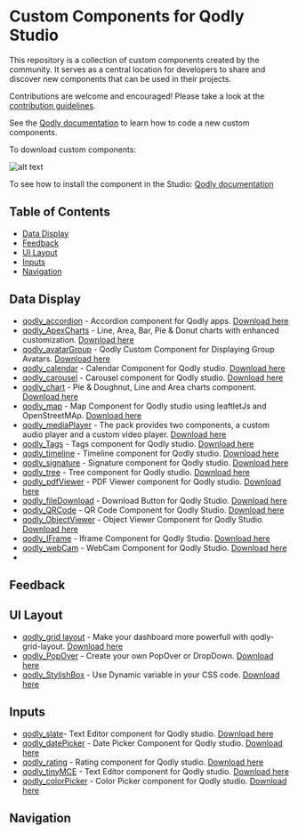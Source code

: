 # Custom Components for Qodly Studio

This repository is a collection of custom components created by the community. It serves as a central location for developers to share and discover new components that can be used in their projects.

Contributions are welcome and encouraged! Please take a look at the [contribution guidelines](CONTRIBUTING.md).

See the [Qodly documentation](https://developer.qodly.com/docs/customComponent/overview) to learn how to code a new custom components.

To download custom components:

![alt text](https://github.com/qodly/custom-components/blob/main/install%20component.gif)

To see how to install the component in the Studio: [Qodly documentation](https://developer.qodly.com/docs/studio/design-webforms/components/uploadCustomComponents)

## Table of Contents

- [Data Display](#data-display)
- [Feedback](#feedback)
- [UI Layout](#ui-layout)
- [Inputs](#inputs)
- [Navigation](#navigation)

## Data Display 

- [qodly_accordion](https://github.com/metayoub/qodly_accordion) - Accordion component for Qodly apps. [Download here](https://github.com/metayoub/qodly_accordion/releases)
- [qodly_ApexCharts](https://github.com/LimpalaerCyril/Qodly_ApexCharts) - Line, Area, Bar, Pie & Donut charts with enhanced customization. [Download here](https://github.com/LimpalaerCyril/Qodly_ApexCharts/releases)
- [qodly_avatarGroup](https://github.com/metayoub/Qoldy_avatarGroup) - Qodly Custom Component for Displaying Group Avatars. [Download here](https://github.com/metayoub/Qoldy_avatarGroup/releases)
- [qodly_calendar](https://github.com/TihounaNasrallah/qodly-calendar) - Calendar Component for Qodly studio. [Download here](https://github.com/TihounaNasrallah/qodly-calendar/releases)
- [qodly_carousel](https://github.com/metayoub/qodly-carousel) - Carousel component for Qodly studio. [Download here](https://github.com/metayoub/qodly-carousel/releases)
- [qodly_chart](https://github.com/metayoub/qodly_chart) - Pie & Doughnut, Line and Area charts component. [Download here](https://github.com/metayoub/qodly_chart/releases)
- [qodly_map](https://github.com/rihab-ze/qodly_map) - Map Component for Qodly studio using leaftletJs and OpenStreetMAp. [Download here](https://github.com/rihab-ze/qodly_map/releases)
- [qodly_mediaPlayer](https://github.com/b-fadwa/audio-player) - The pack provides two components, a custom audio player and a custom video player. [Download here](https://github.com/b-fadwa/audio-player/releases)
- [qodly_Tags](https://github.com/metayoub/qodly_tags) - Tags component for Qodly studio. [Download here](https://github.com/metayoub/qodly_tags/releases)
- [qodly_timeline](https://github.com/AyaBengherifa/Qodly_timeline) - Timeline component for Qodly studio. [Download here](https://github.com/AyaBengherifa/Qodly_timeline/releases)
- [qodly_signature](https://github.com/metayoub/qodly_signature) - Signature component for Qodly studio. [Download here](https://github.com/metayoub/qodly_signature/releases)
- [qodly_tree](https://github.com/rihab-ze/qodly_treeView) - Tree component for Qodly studio. [Download here](https://github.com/rihab-ze/qodly_treeView/releases)
- [qodly_pdfViewer](https://github.com/AyaBengherifa/Qodly-pdfViewer) - PDF Viewer component for Qodly studio. [Download here](https://github.com/AyaBengherifa/Qodly-pdfViewer/releases)
- [qodly_fileDownload](https://github.com/b-fadwa/Qodly-file-download) - Download Button for Qodly Studio. [Download here](https://github.com/b-fadwa/Qodly-file-download/releases)
- [qodly_QRCode](https://github.com/almostafanahas/qodly-Code-QR) - QR Code Component for Qodly Studio. [Download here](https://github.com/almostafanahas/qodly-Code-QR/releases)
- [qodly_ObjectViewer](https://github.com/b-fadwa/Qodly-object-viewer) - Object Viewer Component for Qodly Studio. [Download here](https://github.com/b-fadwa/Qodly-object-viewer/releases)
- [qodly_IFrame](https://github.com/TihounaNasrallah/qodly-iframe) - Iframe Component for Qodly Studio. [Download here](https://github.com/TihounaNasrallah/qodly-iframe/releases)
- [qodly_webCam](https://github.com/metayoub/qodly_webCam) - WebCam Component for Qodly Studio. [Download here](https://github.com/metayoub/qodly_webCam/releases)
- 
## Feedback

## UI Layout
- [qodly_grid layout](https://github.com/metayoub/qodly-grid-layout) - Make your dashboard more powerfull with qodly-grid-layout. [Download here](https://github.com/metayoub/qodly-grid-layout/releases)
- [qodly_PopOver](https://github.com/metayoub/qodly_popover) - Create your own PopOver or DropDown. [Download here](https://github.com/metayoub/qodly_popover/releases)
- [qodly_StylishBox](https://github.com/TihounaNasrallah/qodly-stylishbox) - Use Dynamic variable in your CSS code. [Download here](https://github.com/TihounaNasrallah/qodly-stylishbox/releases)

## Inputs

- [qodly_slate](https://github.com/metayoub/qodly_slate)- Text Editor component for Qodly studio. [Download here](https://github.com/metayoub/qodly_slate/releases)
- [qodly_datePicker](https://github.com/rihab-ze/qodly_datePicker) - Date Picker Component for Qodly studio. [Download here](https://github.com/rihab-ze/qodly_datePicker/releases)
- [qodly_rating](https://github.com/metayoub/qoldy_rating) - Rating component for Qodly studio. [Download here](https://github.com/metayoub/qoldy_rating/releases)
- [qodly_tinyMCE](https://github.com/metayoub/Qodly_TinyMCE) - Text Editor component for Qodly studio. [Download here](https://github.com/metayoub/Qodly_TinyMCE/releases)
- [qodly_colorPicker](https://github.com/metayoub/qodly_color_input) - Color Picker component for Qodly studio. [Download here](https://github.com/metayoub/qodly_color_input/releases)

## Navigation
